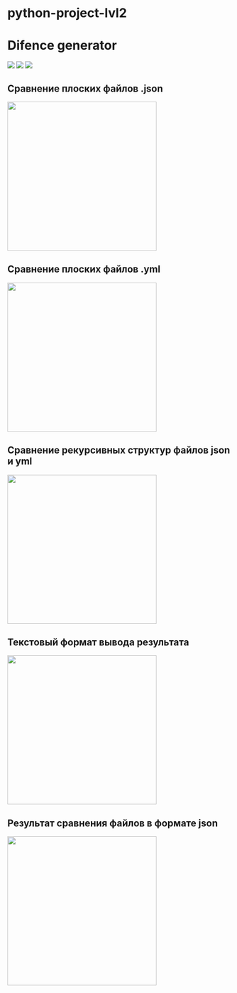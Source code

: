 # python-project-lvl2
# Difence generator
<a href="https://travis-ci.org/YuliaZZZ/python-project-lvl2"><img src="https://travis-ci.org/YuliaZZZ/python-project-lvl1.svg?branch=master"></a>
<a href="https://codeclimate.com/github/YuliaZZZ/python-project-lvl2/maintainability"><img src="https://api.codeclimate.com/v1/badges/96830276a450fc534e4a/maintainability" /></a>
<a href="https://codeclimate.com/github/YuliaZZZ/python-project-lvl2/test_coverage"><img src="https://api.codeclimate.com/v1/badges/96830276a450fc534e4a/test_coverage" /></a>
## Сравнение плоских файлов .json
<a href="https://asciinema.org/a/297865"><img src="https://asciinema.org/a/lZmJKg3TT3BWqohxSOYhMjJvH.png" width="336"/></a>
## Сравнение плоских файлов .yml
<a href="https://asciinema.org/a/303860"><img src="https://asciinema.org/a/lZmJKg3TT3BWqohxSOYhMjJvH.png" width="336"/></a>
## Сравнение рекурсивных структур файлов json и yml
<a href="https://asciinema.org/a/303861"><img src="https://asciinema.org/a/lZmJKg3TT3BWqohxSOYhMjJvH.png" width="336"/></a>
## Текстовый формат вывода результата
<a href="https://asciinema.org/a/303863"><img src="https://asciinema.org/a/lZmJKg3TT3BWqohxSOYhMjJvH.png" width="336"/></a>
## Результат сравнения файлов в формате json
<a href="https://asciinema.org/a/304731"><img src="https://asciinema.org/a/lZmJKg3TT3BWqohxSOYhMjJvH.png" width="336"/></a>

